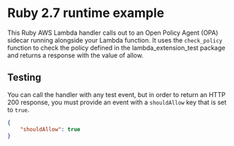 # Ruby 2.7 runtime example

This Ruby AWS Lambda handler calls out to an Open Policy Agent (OPA) sidecar running alongside your Lambda function. It uses the `check_policy` function to check the policy defined in the lambda_extension_test package and returns a response with the value of allow.

## Testing

You can call the handler with any test event, but in order to return an HTTP 200 response, you must provide an event with a `shouldAllow` key that is set to `true`.

```json
{
    "shouldAllow": true
}
```
